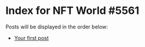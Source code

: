 # Index for NFT World #5561
Posts will be displayed in the order below:

- [Your first post](./001-first.md)

